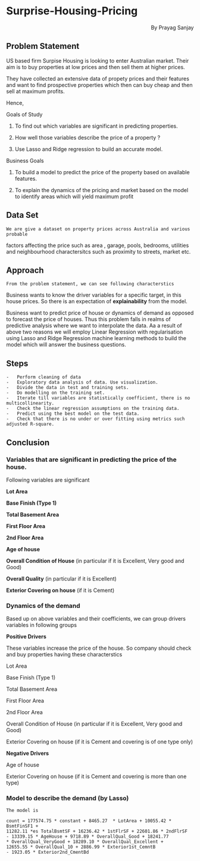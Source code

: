 # Surprise-Housing-Pricing

   <p align="right">By Prayag Sanjay</p>

## Problem Statement
  US based firm Surpise Housing is looking to enter Australian market.
  Their aim is to buy properties at low prices and then sell them at higher prices.

  They have collected an extensive data of propety prices and their features
  and want to find prospective properties which then can buy cheap and then
  sell at maximum profits.

  Hence,

  Goals of Study
  
  1. To find out which variables are significant in predicting properties.

  2. How well those variables describe the price of a property ?

  3. Use Lasso and Ridge regression to build an accurate model.

  Business Goals
  
  1. To build a model to predict the price of the property based on available features.

  2. To explain the dynamics of the pricing and market based on the model to
     identify areas which will yield maximum profit

## Data Set
	We are give a dataset on property prices across Australia and various probable
  factors affecting the price such as area , garage, pools, bedrooms, utilities
  and neighbourhood charactersitcs such as proximity to streets, market etc.

## Approach
	From the problem statement, we can see following characterstics

  Business wants to know the driver variables for a specific target,
  in this house prices. So there is an expectation of **explainability**
  from the model.

  Business want to predict price of house or dynamics of demand as
  opposed to forecast the price of houses.
  Thus this problem falls in realms of predictive analysis where we want to
  interpolate the data. Aa a result of above two reasons we will employ
  Linear Regression with regularisation using Lasso and Ridge Regression
  machine learning methods to build the model which will answer the business questions.
	

## Steps
	-	Perform cleaning of data
	-	Exploratory data analysis of data. Use visualization.
	-	Divide the data in test and training sets.
	-	Do modelling on the training set.
	-	Iterate till variables are statistically coefficient, there is no multicollinearity.
	-	Check the linear regression assumptions on the training data.
	-	Predict using the best model on the test data.
	-	Check that there is no under or over fitting using metrics such adjusted R-square.


## Conclusion

### Variables that are significant in predicting the price of the house.

Following variables are significant

**Lot Area**

**Base Finish (Type 1)**

**Total Basement Area** 

**First Floor Area**

**2nd Floor Area**

**Age of house**

**Overall Condition of House** (in particular if it is Excellent, Very good and Good)

**Overall Quality** (in particular if it is Excellent)

**Exterior Covering on house** (if it is Cement)

### Dynamics of the demand

  Based up on above variables and their coefficients, we can group drivers variables in following groups

  **Positive Drivers**

  These variables increase the price of the house. So company should check and buy properties having these characterstics

  Lot Area

  Base Finish (Type 1)

  Total Basement Area

  First Floor Area

  2nd Floor Area

  Overall Condition of House (in particular if it is Excellent, Very good and Good)

  Exterior Covering on house (if it is Cement and covering is of one type only)

  **Negative Drivers**

  Age of house

  Exterior Covering on house (if it is Cement and covering is more than one type)

### Model to describe the demand (by Lasso)

	The model is

    count = 177574.75 * constant + 8465.27  * LotArea + 10055.42 *  BsmtFinSF1 + 
    11282.11 *es TotalBsmtSF + 16236.42 * 1stFlrSF + 22601.86 * 2ndFlrSF 
    - 13339.15 * AgeHouse + 9718.89 * OverallQual_Good + 18241.77
    * OverallQual_VeryGood + 18289.10 * OverallQual_Excellent +
    12655.55 * OverallQual_10 + 2886.99 * Exterior1st_CemntB
    - 1923.05 * Exterior2nd_CmentBd	
